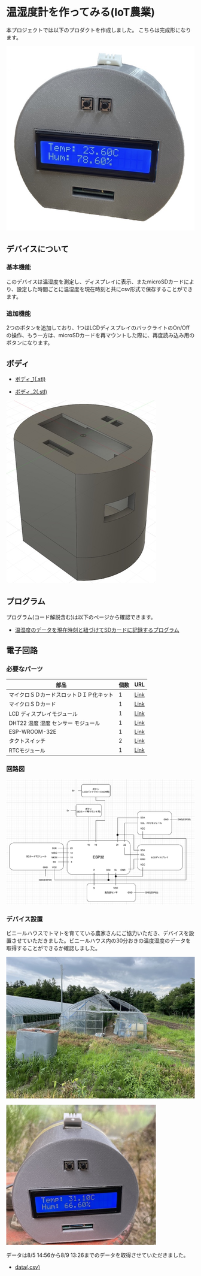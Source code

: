 <head>
  <link href="../css/extra.css" rel="stylesheet"></link>
</head>

# 温湿度計を作ってみる(IoT農業)

本プロジェクトでは以下のプロダクトを作成しました。
こちらは完成形になります。

![](../images/prototype/prototype3/prototype3.jpg#center)

## デバイスについて

### 基本機能
このデバイスは温湿度を測定し、ディスプレイに表示、またmicroSDカードにより、設定した時間ごとに温湿度を現在時刻と共にcsv形式で保存することができます。

### 追加機能
2つのボタンを追加しており、1つはLCDディスプレイのバックライトのOn/Offの操作、もう一方は、microSDカードを再マウントした際に、再度読み込み用のボタンになります。


## ボディ
- [ボディ_1(.stl)](../files/prototype3/ボディ_1.stl)

- [ボディ_2(.stl)](../files/prototype3/ボディ_2.stl)

![](../images/prototype/prototype3/body/body_1.jpg#center)

## プログラム

プログラム(コード解説含む)は以下のページから確認できます。
<br>
- [温湿度のデータを現在時刻と紐づけてSDカードに記録するプログラム](https://github.com/ATSU3/iot-agri_arduino/blob/main/arduino/prototype_vi/prototype_v1.ino)


## 電子回路

### 必要なパーツ
|    部品    |  個数  | URL |
| --------- | ------ | --- |
| マイクロＳＤカードスロットＤＩＰ化キット | 1 | [Link](https://akizukidenshi.com/catalog/g/gK-05488/)|
| マイクロＳＤカード | 1 | [Link](https://akizukidenshi.com/catalog/g/gS-15844/)|
| LCD ディスプレイモジュール | 1 | [Link](https://www.amazon.co.jp/WayinTop-%E3%83%87%E3%82%A3%E3%82%B9%E3%83%97%E3%83%AC%E3%82%A4%E3%83%A2%E3%82%B8%E3%83%A5%E3%83%BC%E3%83%AB-16%C3%972%E3%82%AD%E3%83%A3%E3%83%A9%E3%82%AF%E3%82%BF-%E3%83%90%E3%83%83%E3%82%AF%E3%83%A9%E3%82%A4%E3%83%88%E4%BB%98%E3%81%8D-%E3%82%B7%E3%83%AA%E3%82%A2%E3%83%AB%E3%82%A4%E3%83%B3%E3%82%BF%E3%83%BC%E3%83%95%E3%82%A7%E3%82%A4%E3%82%B9/dp/B07WTMXRTQ/ref=sr_1_25?__mk_ja_JP=%E3%82%AB%E3%82%BF%E3%82%AB%E3%83%8A&crid=23Z1OJ2Q8C0RA&keywords=%E3%83%9F%E3%83%8BLCD%E3%83%87%E3%82%A3%E3%82%B9%E3%83%97%E3%83%AC%E3%82%A4%2BArduino&qid=1683865746&sprefix=%E3%83%9F%E3%83%8Blcd%E3%83%87%E3%82%A3%E3%82%B9%E3%83%97%E3%83%AC%E3%82%A4%2Barduino%2Caps%2C182&sr=8-25&th=1) |
| DHT22 温度 湿度 センサー モジュール | 1 |[Link](https://www.amazon.co.jp/OSOYOO-DHT22-%E3%83%87%E3%82%B8%E3%82%BF%E3%83%AB%E6%B8%A9%E6%B9%BF%E5%BA%A6%E6%B8%AC%E5%AE%9A-Arduino%E3%82%84Raspberry-3%E9%9B%BB%E5%AD%90%E5%B7%A5%E4%BD%9C%E7%94%A8/dp/B07CSNMYN7/ref=sr_1_4?__mk_ja_JP=%E3%82%AB%E3%82%BF%E3%82%AB%E3%83%8A&crid=2XXJYMKFQDG41&keywords=DHT22&qid=1684202130&s=industrial&sprefix=dht22%2Cindustrial%2C190&sr=1-4) |
| ESP-WROOM-32E | 1 |[Link](https://akizukidenshi.com/catalog/g/gM-15673/) |
| タクトスイッチ | 2 | [Link](https://www.switch-science.com/products/38)|
| RTCモジュール| 1 |[Link](https://www.amazon.co.jp/WINGONEER-%E5%B0%8F%E5%9E%8BDS3231-AT24C32-I2C%E3%83%A2%E3%82%B8%E3%83%A5%E3%83%BC%E3%83%ABArduino%E7%94%A8%E3%81%AE%E9%AB%98%E7%B2%BE%E5%BA%A6%E3%83%AA%E3%82%A2%E3%83%AB%E3%82%BF%E3%82%A4%E3%83%A0%E3%82%AF%E3%83%AD%E3%83%83%E3%82%AF%E3%83%A2%E3%82%B8%E3%83%A5%E3%83%BC%E3%83%AB/dp/B01H5NAFUY/ref=zg_bs_3332452051_sccl_1/357-7482134-7464160?psc=1) |

### 回路図
![](../images/prototype/prototype3/circuit/circuit_1.jpg#center)


### デバイス設置

ビニールハウスでトマトを育てている農家さんにご協力いただき、デバイスを設置させていただきました。ビニールハウス内の30分おきの温度湿度のデータを取得することができるか確認しました。

![](../images/prototype/prototype3/photo/photo_1.jpg#center)

![](../images/prototype/prototype3/photo/photo_2.jpg#center)

データは8/5 14:56から8/9 13:26までのデータを取得させていただきました。

- [data(.csv)](../files/prototype3/data.csv)



